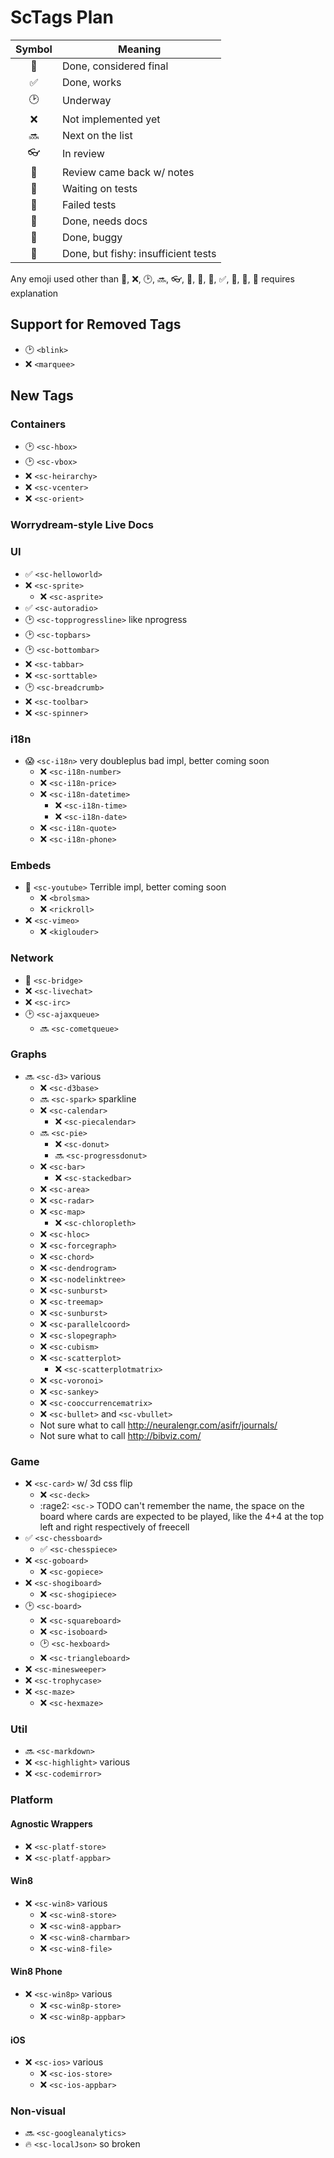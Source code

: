 # ScTags Plan

| Symbol             | Meaning                             |
|:------------------:|-------------------------------------|
| :100:              | Done, considered final              |
| :white_check_mark: | Done, works                         |
| :clock2:           | Underway                            |
| :x:                | Not implemented yet                 |
| :soon:             | Next on the list                    |
| :eyeglasses:       | In review                           |
| :memo:             | Review came back w/ notes           |
| :game_die:         | Waiting on tests                    |
| :lemon:            | Failed tests                        |
| :pencil:           | Done, needs docs                    |
| :honeybee:         | Done, buggy                         |
| :tropical_fish:    | Done, but fishy: insufficient tests |

Any emoji used other than :100:, :x:, :clock2:, :soon:, :eyeglasses:, :memo:, :game_die:, :lemon:, :white_check_mark:, :pencil:, :honeybee:, :tropical_fish: requires explanation



## Support for Removed Tags
 - :clock2: `<blink>`
 - :x: `<marquee>`



## New Tags

### Containers
 - :clock2: `<sc-hbox>`
 - :clock2: `<sc-vbox>`
 - :x: `<sc-heirarchy>`
 - :x: `<sc-vcenter>`
 - :x: `<sc-orient>`

### Worrydream-style Live Docs

### UI
 - :white_check_mark: `<sc-helloworld>`
 - :x: `<sc-sprite>`
   - :x: `<sc-asprite>`
 - :white_check_mark: `<sc-autoradio>`
 - :clock2: `<sc-topprogressline>` like nprogress
 - :clock2: `<sc-topbars>`
 - :clock2: `<sc-bottombar>`
 - :x: `<sc-tabbar>`
 - :x: `<sc-sorttable>`
 - :clock2: `<sc-breadcrumb>`
 - :x: `<sc-toolbar>`
 - :x: `<sc-spinner>`

### i18n
 - :scream: `<sc-i18n>` very doubleplus bad impl, better coming soon
   - :x: `<sc-i18n-number>`
   - :x: `<sc-i18n-price>`
   - :x: `<sc-i18n-datetime>`
     - :x: `<sc-i18n-time>`
     - :x: `<sc-i18n-date>`
   - :x: `<sc-i18n-quote>`
   - :x: `<sc-i18n-phone>`

### Embeds
 - :shit: `<sc-youtube>` Terrible impl, better coming soon
   - :x: `<brolsma>`
   - :x: `<rickroll>`
 - :x: `<sc-vimeo>`
   - :x: `<kiglouder>`

### Network
 - :honeybee: `<sc-bridge>`
 - :x: `<sc-livechat>`
 - :x: `<sc-irc>`
 - :clock2: `<sc-ajaxqueue>`
   - :soon: `<sc-cometqueue>`

### Graphs
 - :soon: `<sc-d3>` various
   - :x: `<sc-d3base>`
   - :soon: `<sc-spark>` sparkline
   - :x: `<sc-calendar>`
     - :x: `<sc-piecalendar>`
   - :soon: `<sc-pie>`
     - :x: `<sc-donut>`
     - :soon: `<sc-progressdonut>`
   - :x: `<sc-bar>`
     - :x: `<sc-stackedbar>`
   - :x: `<sc-area>`
   - :x: `<sc-radar>`
   - :x: `<sc-map>`
     - :x: `<sc-chloropleth>`
   - :x: `<sc-hloc>`
   - :x: `<sc-forcegraph>`
   - :x: `<sc-chord>`
   - :x: `<sc-dendrogram>`
   - :x: `<sc-nodelinktree>`
   - :x: `<sc-sunburst>`
   - :x: `<sc-treemap>`
   - :x: `<sc-sunburst>`
   - :x: `<sc-parallelcoord>`
   - :x: `<sc-slopegraph>`
   - :x: `<sc-cubism>`
   - :x: `<sc-scatterplot>`
     - :x: `<sc-scatterplotmatrix>`
   - :x: `<sc-voronoi>`
   - :x: `<sc-sankey>`
   - :x: `<sc-cooccurrencematrix>`
   - :x: `<sc-bullet>` and `<sc-vbullet>`
   * Not sure what to call http://neuralengr.com/asifr/journals/
   * Not sure what to call http://bibviz.com/

### Game
 - :x: `<sc-card>` w/ 3d css flip
   - :x: `<sc-deck>`
   - :rage2: `<sc->` TODO can't remember the name, the space on the board where cards are expected to be played, like the 4+4 at the top left and right respectively of freecell
 - :white_check_mark: `<sc-chessboard>`
   - :white_check_mark: `<sc-chesspiece>`
 - :x: `<sc-goboard>`
   - :x: `<sc-gopiece>`
 - :x: `<sc-shogiboard>`
   - :x: `<sc-shogipiece>`
 - :clock2: `<sc-board>`
   - :x: `<sc-squareboard>`
   - :x: `<sc-isoboard>`
   - :clock2: `<sc-hexboard>`
   - :x: `<sc-triangleboard>`
 - :x: `<sc-minesweeper>`
 - :x: `<sc-trophycase>`
 - :x: `<sc-maze>`
   - :x: `<sc-hexmaze>`

### Util
 - :soon: `<sc-markdown>`
 - :x: `<sc-highlight>` various
 - :x: `<sc-codemirror>`

### Platform

#### Agnostic Wrappers
 - :x: `<sc-platf-store>`
 - :x: `<sc-platf-appbar>`

#### Win8
 - :x: `<sc-win8>` various
   - :x: `<sc-win8-store>`
   - :x: `<sc-win8-appbar>`
   - :x: `<sc-win8-charmbar>`
   - :x: `<sc-win8-file>`

#### Win8 Phone
 - :x: `<sc-win8p>` various
   - :x: `<sc-win8p-store>`
   - :x: `<sc-win8p-appbar>`

#### iOS
 - :x: `<sc-ios>` various
   - :x: `<sc-ios-store>`
   - :x: `<sc-ios-appbar>`

### Non-visual
 - :soon: `<sc-googleanalytics>`
 - :fire: `<sc-localJson>` so broken
